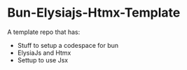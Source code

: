 # Bun-Elysiajs-Htmx-Template

A template repo that has:

- Stuff to setup a codespace for bun
- ElysiaJs and Htmx
- Settup to use Jsx
